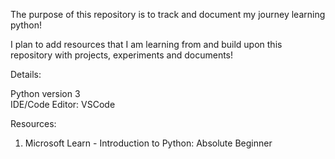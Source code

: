The purpose of this repository is to track and document my journey learning python!

I plan to add resources that I am learning from and build upon this repository with projects, experiments and documents!

Details:

Python version 3  
IDE/Code Editor: VSCode

Resources:

1. Microsoft Learn - Introduction to Python: Absolute Beginner
